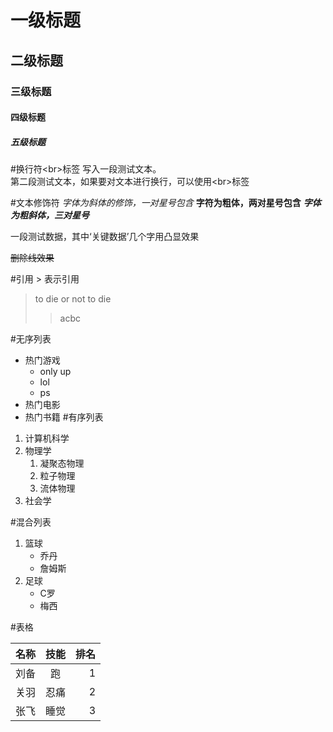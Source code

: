 # 一级标题
## 二级标题
### 三级标题
#### 四级标题
##### 五级标题

#换行符\<br\>标签
写入一段测试文本。<br>第二段测试文本，如果要对文本进行换行，可以使用\<br\>标签

#文本修饰符
*字体为斜体的修饰，一对星号包含*
**字符为粗体，两对星号包含**
***字体为粗斜体，三对星号***

一段测试数据，其中‘关键数据’几个字用凸显效果

~~删除线效果~~

#引用 \> 表示引用

>to die or not to die
>> acbc

#无序列表

* 热门游戏
  * only up
  * lol
  * ps
* 热门电影
* 热门书籍
#有序列表
1. 计算机科学
2. 物理学
	1. 凝聚态物理
	2. 粒子物理
	3. 流体物理
3. 社会学

#混合列表

1. 篮球
	* 乔丹
	* 詹姆斯
2. 足球
	* C罗
	* 梅西

#表格

名称|技能|排名
---|:--:|---:
刘备|跑|1
关羽|忍痛|2
张飞|睡觉|3
